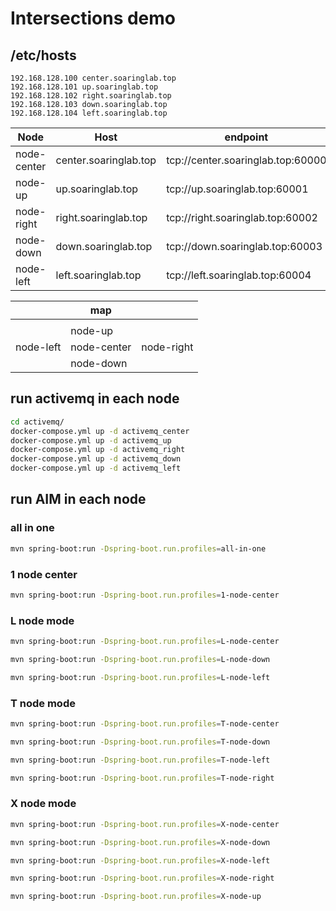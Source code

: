 # Intersections demo
## /etc/hosts
```text
192.168.128.100	center.soaringlab.top 
192.168.128.101	up.soaringlab.top 
192.168.128.102	right.soaringlab.top 
192.168.128.103	down.soaringlab.top
192.168.128.104	left.soaringlab.top 
```

| Node | Host | endpoint | manage ui |
| ----- | ----- | ----- | ----- |
| node-center | center.soaringlab.top | tcp://center.soaringlab.top:60000 | http://center.soaringlab.top:8161/admin/queues.jsp | 
| node-up | up.soaringlab.top | tcp://up.soaringlab.top:60001 | http://up.soaringlab.top:8162/admin/queues.jsp | 
| node-right | right.soaringlab.top | tcp://right.soaringlab.top:60002 | http://right.soaringlab.top:8163/admin/queues.jsp | 
| node-down | down.soaringlab.top | tcp://down.soaringlab.top:60003 | http://down.soaringlab.top:8164/admin/queues.jsp | 
| node-left | left.soaringlab.top | tcp://left.soaringlab.top:60004 | http://left.soaringlab.top:8165/admin/queues.jsp | 

|  | map |  | 
| ----- | ----- | ----- | 
| | | |
|  |  node-up |  |
| node-left | node-center | node-right |
|  |  node-down |  |

## run activemq in each node
```bash
cd activemq/
docker-compose.yml up -d activemq_center
docker-compose.yml up -d activemq_up
docker-compose.yml up -d activemq_right
docker-compose.yml up -d activemq_down
docker-compose.yml up -d activemq_left
```

## run AIM in each node
### all in one
```bash
mvn spring-boot:run -Dspring-boot.run.profiles=all-in-one
```

### 1 node center
```bash
mvn spring-boot:run -Dspring-boot.run.profiles=1-node-center
```

### L node mode
```bash
mvn spring-boot:run -Dspring-boot.run.profiles=L-node-center
```
```bash
mvn spring-boot:run -Dspring-boot.run.profiles=L-node-down
```
```bash
mvn spring-boot:run -Dspring-boot.run.profiles=L-node-left
```

### T node mode
```bash
mvn spring-boot:run -Dspring-boot.run.profiles=T-node-center
```
```bash
mvn spring-boot:run -Dspring-boot.run.profiles=T-node-down
```
```bash
mvn spring-boot:run -Dspring-boot.run.profiles=T-node-left
```
```bash
mvn spring-boot:run -Dspring-boot.run.profiles=T-node-right
```


### X node mode
```bash
mvn spring-boot:run -Dspring-boot.run.profiles=X-node-center
```
```bash
mvn spring-boot:run -Dspring-boot.run.profiles=X-node-down
```
```bash
mvn spring-boot:run -Dspring-boot.run.profiles=X-node-left
```
```bash
mvn spring-boot:run -Dspring-boot.run.profiles=X-node-right
```
```bash
mvn spring-boot:run -Dspring-boot.run.profiles=X-node-up
```

